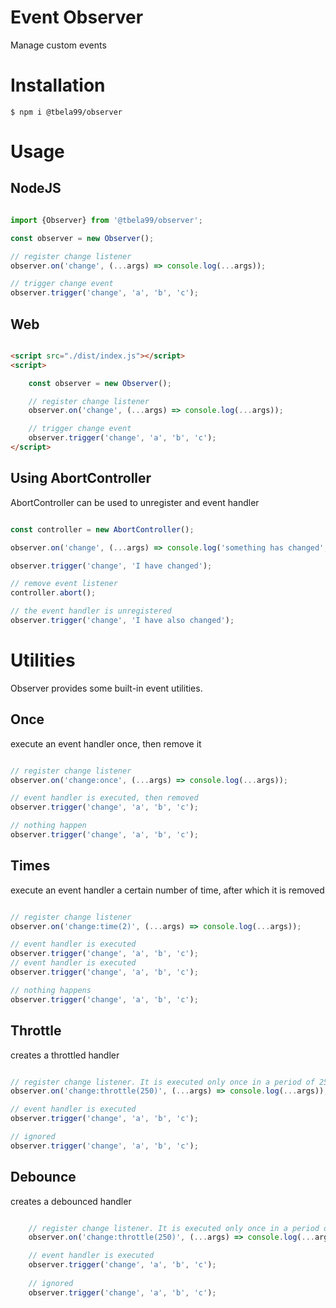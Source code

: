 # Event Observer

Manage custom events

# Installation

```shell
$ npm i @tbela99/observer
```

# Usage

## NodeJS

```Javascript

import {Observer} from '@tbela99/observer';

const observer = new Observer();

// register change listener
observer.on('change', (...args) => console.log(...args));

// trigger change event
observer.trigger('change', 'a', 'b', 'c');

```

## Web

```html

<script src="./dist/index.js"></script>
<script>

    const observer = new Observer();

    // register change listener
    observer.on('change', (...args) => console.log(...args));

    // trigger change event
    observer.trigger('change', 'a', 'b', 'c');
</script>
```

## Using AbortController

AbortController can be used to unregister and event handler

```javascript

const controller = new AbortController();

observer.on('change', (...args) => console.log('something has changed', ...args), controller.signal);

observer.trigger('change', 'I have changed');

// remove event listener
controller.abort();

// the event handler is unregistered
observer.trigger('change', 'I have also changed');
```

# Utilities

Observer provides some built-in event utilities.

## Once

execute an event handler once, then remove it

```javascript

// register change listener
observer.on('change:once', (...args) => console.log(...args));

// event handler is executed, then removed
observer.trigger('change', 'a', 'b', 'c');

// nothing happen
observer.trigger('change', 'a', 'b', 'c');

```

## Times

execute an event handler a certain number of time, after which it is removed

```javascript

// register change listener
observer.on('change:time(2)', (...args) => console.log(...args));

// event handler is executed
observer.trigger('change', 'a', 'b', 'c');
// event handler is executed
observer.trigger('change', 'a', 'b', 'c');

// nothing happens
observer.trigger('change', 'a', 'b', 'c');
```

## Throttle

creates a throttled handler

```javascript

// register change listener. It is executed only once in a period of 250ms
observer.on('change:throttle(250)', (...args) => console.log(...args));

// event handler is executed
observer.trigger('change', 'a', 'b', 'c');

// ignored
observer.trigger('change', 'a', 'b', 'c');
```
## Debounce

creates a debounced handler

```javascript

    // register change listener. It is executed only once in a period of 250ms
    observer.on('change:throttle(250)', (...args) => console.log(...args));

    // event handler is executed
    observer.trigger('change', 'a', 'b', 'c');
    
    // ignored
    observer.trigger('change', 'a', 'b', 'c');
```
